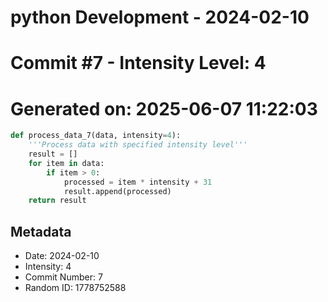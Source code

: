 ﻿# python Development - 2024-02-10
# Commit #7 - Intensity Level: 4
# Generated on: 2025-06-07 11:22:03
```python
def process_data_7(data, intensity=4):
    '''Process data with specified intensity level'''
    result = []
    for item in data:
        if item > 0:
            processed = item * intensity + 31
            result.append(processed)
    return result
```
## Metadata
- Date: 2024-02-10
- Intensity: 4
- Commit Number: 7
- Random ID: 1778752588
